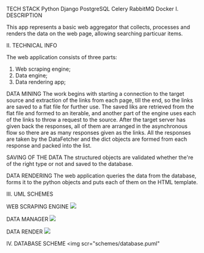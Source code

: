 TECH STACK
Python
Django
PostgreSQL
Celery
RabbitMQ
Docker
I. DESCRIPTION

This app represents a basic web aggregator that collects, processes and
renders the data on the web page, allowing searching particuar items.



II. TECHNICAL INFO

The web application consists of three parts:
1) Web scraping engine;
2) Data engine;
3) Data rendering app;

DATA MINING
The work begins with starting a connection to the target source
and extraction of the links from each page, till the end, so the
links are saved to a flat file for further use.
The saved liks are retrieved from the flat file and formed to an
iterable, and another part of the engine uses each of the links
to throw a request to the source. After the target server has given
back the responses, all of them are arranged in the asynchronous flow
so there are as many responses given as the links.
All the responses are taken by the DataFetcher and the dict objects are
formed from each response and packed into the list.

SAVING OF THE DATA
The structured objects are validated whether the're of the right type or not
and saved to the database.

DATA RENDERING
The web application queries the data from the database, forms it to the python
objects and puts each of them on the HTML template.



III. UML SCHEMES

WEB SCRAPING ENGINE
<img src="schemes/webscraper.puml">

DATA MANAGER
<img src="schemes/data_engine.puml">

DATA RENDER
<img src="schemes/data_render.puml">



IV. DATABASE SCHEME
<img scr="schemes/database.puml"